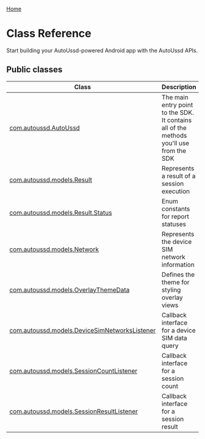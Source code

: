 [Home](./README.md)

# Class Reference

Start building your AutoUssd-powered Android app with the AutoUssd APIs.

## Public classes

| Class                                                        | Description                                                  |
| ------------------------------------------------------------ | ------------------------------------------------------------ |
| [com.autoussd.AutoUssd](./11.com.autoussd.AutoUssd.md)       | The main entry point to the SDK. It contains all of the methods you'll use from the SDK |
| [com.autoussd.models.Result](./11.com.autoussd.models.Result.md) | Represents a result of a session execution                   |
| [com.autoussd.models.Result.Status](./11.com.autoussd.models.Result.Status.md) | Enum constants for report statuses                           |
| [com.autoussd.models.Network](./11.com.autoussd.models.Network.md) | Represents the device SIM network information                |
| [com.autoussd.models.OverlayThemeData](./11.com.autoussd.models.OverlayThemeData.md) | Defines the theme for styling overlay views                  |
| [com.autoussd.models.DeviceSimNetworksListener](./11.com.autoussd.models.DeviceSimNetworksListener.md) | Callback interface for a device SIM data query               |
| [com.autoussd.models.SessionCountListener](./11.com.autoussd.models.SessionCountListener.md) | Callback interface for a session count                       |
| [com.autoussd.models.SessionResultListener](./11.com.autoussd.models.SessionResultListener.md) | Callback interface for a session result                      |



